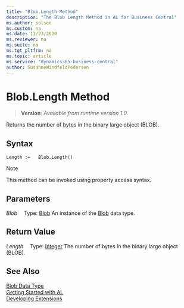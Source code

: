 ```yaml
---
title: "Blob.Length Method"
description: "The Blob Length Method in AL for Business Central"
ms.author: solsen
ms.custom: na
ms.date: 11/23/2020
ms.reviewer: na
ms.suite: na
ms.tgt_pltfrm: na
ms.topic: article
ms.service: "dynamics365-business-central"
author: SusanneWindfeldPedersen
---
```

[//]: # (START>DO_NOT_EDIT)
[//]: # (IMPORTANT:Do not edit any of the content between here and the END>DO_NOT_EDIT.)
[//]: # (Any modifications should be made in the .xml files in the ModernDev repo.)
# Blob.Length Method
> **Version**: _Available from runtime version 1.0._

Returns the number of bytes in the binary large object (BLOB).


## Syntax
```
Length :=   Blob.Length()
```
> [!NOTE]
> This method can be invoked using property access syntax.

## Parameters
*Blob*
&emsp;Type: [Blob](blob-data-type.md)
An instance of the [Blob](blob-data-type.md) data type.

## Return Value
*Length*
&emsp;Type: [Integer](../integer/integer-data-type.md)
The number of bytes in the binary large object (BLOB).


[//]: # (IMPORTANT: END>DO_NOT_EDIT)
## See Also
[Blob Data Type](blob-data-type.md)  
[Getting Started with AL](../../devenv-get-started.md)  
[Developing Extensions](../../devenv-dev-overview.md)